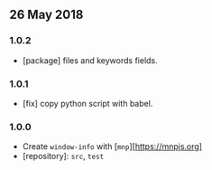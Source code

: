 ## 26 May 2018

### 1.0.2

- [package] files and keywords fields.

### 1.0.1

- [fix] copy python script with babel.

### 1.0.0

- Create `window-info` with [`mnp`][https://mnpjs.org]
- [repository]: `src`, `test`
